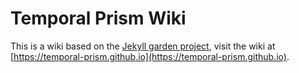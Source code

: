 # Temporal Prism Wiki

This is a wiki based on the [Jekyll garden project](https://github.com/Jekyll-Garden), visit the wiki at [https://temporal-prism.github.io](https://temporal-prism.github.io).
